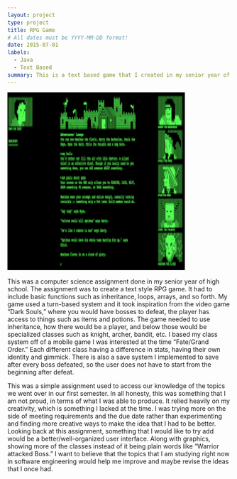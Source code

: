 ```yaml
---
layout: project
type: project
title: RPG Game
# All dates must be YYYY-MM-DD format!
date: 2015-07-01
labels:
  - Java
  - Text Based
summary: This is a text based game that I created in my senior year of high school.
---
```


<img class="ui image" src="../images/textgame.png" width = 400px height = 400px>

This was a computer science assignment done in my senior year of high school. The assignment was to create a text style RPG game. It had to include basic functions such as inheritance, loops, arrays, and so forth. My game used a turn-based system and it took inspiration from the video game “Dark Souls,” where you would have bosses to defeat, the player has access to things such as items and potions. The game needed to use inheritance, how there would be a player, and below those would be specialized classes such as knight, archer, bandit, etc. I based my class system off of a mobile game I was interested at the time “Fate/Grand Order.” Each different class having a difference in stats, having their own identity and gimmick. There is also a save system I implemented to save after every boss defeated, so the user does not have to start from the beginning after defeat.

This was a simple assignment used to access our knowledge of the topics we went over in our first semester. In all honesty, this was something that I am not proud, in terms of what I was able to produce. It relied heavily on my creativity, which is something I lacked at the time. I was trying more on the side of meeting requirements and the due date rather than experimenting and finding more creative ways to make the idea that I had to be better. Looking back at this assignment, something that I would like to try add would be a better/well-organized user interface. Along with graphics, showing more of the classes instead of it being plain words like “Warrior attacked Boss.” I want to believe that the topics that I am studying right now in software engineering would help me improve and maybe revise the ideas that I once had.
